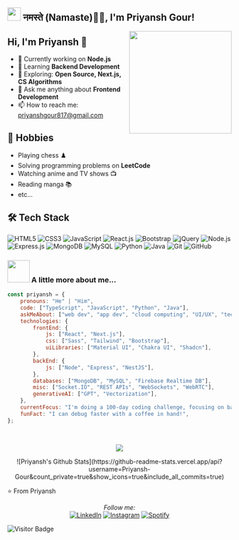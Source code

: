 <h2><img src="https://emojis.slackmojis.com/emojis/images/1531849430/4246/blob-sunglasses.gif?1531849430" width="30"/> नमस्ते (Namaste)🙏🏻, I'm Priyansh Gour!</h2>
<img align='right' src="https://media.giphy.com/media/M9gbBd9nbDrOTu1Mqx/giphy.gif" width="230">

## Hi, I'm Priyansh 👋
- 🔭 Currently working on **Node.js**
- 🌱 Learning **Backend Development**
- 🌱 Exploring: **Open Source, Next.js, CS Algorithms**
- 💬 Ask me anything about **Frontend Development**
- 📫 How to reach me: priyanshgour817@gmail.com

## 📅 Hobbies
- Playing chess ♟️
- Solving programming problems on **LeetCode**
- Watching anime and TV shows 📺
- Reading manga 📚
- etc...

## 🛠️ Tech Stack
![HTML5](https://img.shields.io/badge/html%205-grey?style=for-the-badge&logo=html5&logoColor=white&labelColor=8E2DE2)
![CSS3](https://img.shields.io/badge/css%203-grey?style=for-the-badge&logo=css3&logoColor=white&labelColor=8E2DE2)
![JavaScript](https://img.shields.io/badge/-JavaScript-grey?style=for-the-badge&logo=javascript&logoColor=white&labelColor=8E2DE2)
![React.js](https://img.shields.io/badge/-React.js-grey?style=for-the-badge&logo=react&logoColor=white&labelColor=8E2DE2)
![Bootstrap](https://img.shields.io/badge/-bootstrap-grey?style=for-the-badge&logo=bootstrap&logoColor=white&labelColor=8E2DE2)
![jQuery](https://img.shields.io/badge/-jquery-grey?style=for-the-badge&logo=jquery&logoColor=white&labelColor=8E2DE2)
![Node.js](https://img.shields.io/badge/-Node.js-grey?style=for-the-badge&logo=node.js&logoColor=white&labelColor=8E2DE2)
![Express.js](https://img.shields.io/badge/-Express.js-grey?style=for-the-badge&logo=express&logoColor=white&labelColor=8E2DE2)
![MongoDB](https://img.shields.io/badge/-mongodb-grey?style=for-the-badge&logo=mongodb&logoColor=white&labelColor=8E2DE2)
![MySQL](https://img.shields.io/badge/-MySQL-grey?style=for-the-badge&logo=mysql&logoColor=white&labelColor=8E2DE2)
![Python](https://img.shields.io/badge/-python-grey?style=for-the-badge&logo=python&logoColor=white&labelColor=8E2DE2)
![Java](https://img.shields.io/badge/-Java-grey?style=for-the-badge&logo=java&logoColor=white&labelColor=8E2DE2)
![Git](https://img.shields.io/badge/-git-grey?style=for-the-badge&logo=git&logoColor=white&labelColor=8E2DE2)
![GitHub](https://img.shields.io/badge/-github-grey?style=for-the-badge&logo=github&logoColor=white&labelColor=8E2DE2)

### <img src="https://media.giphy.com/media/VgCDAzcKvsR6OM0uWg/giphy.gif" width="50"> A little more about me...

```javascript
const priyansh = {
    pronouns: "He" | "Him",
    code: ["TypeScript", "JavaScript", "Python", "Java"],
    askMeAbout: ["web dev", "app dev", "cloud computing", "UI/UX", "tech trends"],
    technologies: {
        frontEnd: {
            js: ["React", "Next.js"],
            css: ["Sass", "Tailwind", "Bootstrap"],
            uiLibraries: ["Material UI", "Chakra UI", "Shadcn"],
        },
        backEnd: {
            js: ["Node", "Express", "NestJS"],
        },
        databases: ["MongoDB", "MySQL", "Firebase Realtime DB"],
        misc: ["Socket.IO", "REST APIs", "WebSockets", "WebRTC"],
        generativeAI: ["GPT", "Vectorization"],
    },
    currentFocus: "I'm doing a 100-day coding challenge, focusing on backend development.",
    funFact: "I can debug faster with a coffee in hand!",
};
```
<br/> <p align="center"><img src="https://github-readme-stats.vercel.app/api?username=Priyansh-Gour&show_icons=true&theme=radical&title_color=8E2DE2&text_color=fff&icon_color=8E2DE2"> </p>
<p align="center">![Priyansh's Github Stats](https://github-readme-stats.vercel.app/api?username=Priyansh-Gour&count_private=true&show_icons=true&include_all_commits=true)<p/>
    
⭐️ From Priyansh

<div align="center"> <i>Follow me:</i><br>
<a href="https://www.linkedin.com/in/priyansh-gour-17bb04249" target="_blank"><img src="https://img.shields.io/badge/LinkedIn-%230077B5.svg?&style=flat-square&logo=linkedin&logoColor=white" alt="LinkedIn"></a> <a href="https://www.instagram.com/_priyansh_gour__" target="_blank"><img src="https://img.shields.io/badge/Instagram-%23E4405F.svg?&style=flat-square&logo=instagram&logoColor=white" alt="Instagram"></a> <a href="https://open.spotify.com/user/31zqyt5wqtc3k7gz2zldoutcv5rq" target="_blank"><img src="https://img.shields.io/badge/Spotify-%231ED760.svg?&style=flat-square&logo=spotify&logoColor=white" alt="Spotify"></a>
</div>

![Visitor Badge](https://visitor-badge.laobi.icu/badge?page_id=rusty-sj.rusty-sj)
